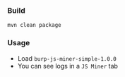 
### Build
```
mvn clean package
```

### Usage

* Load `burp-js-miner-simple-1.0.0`
* You can see logs in a `JS Miner` tab